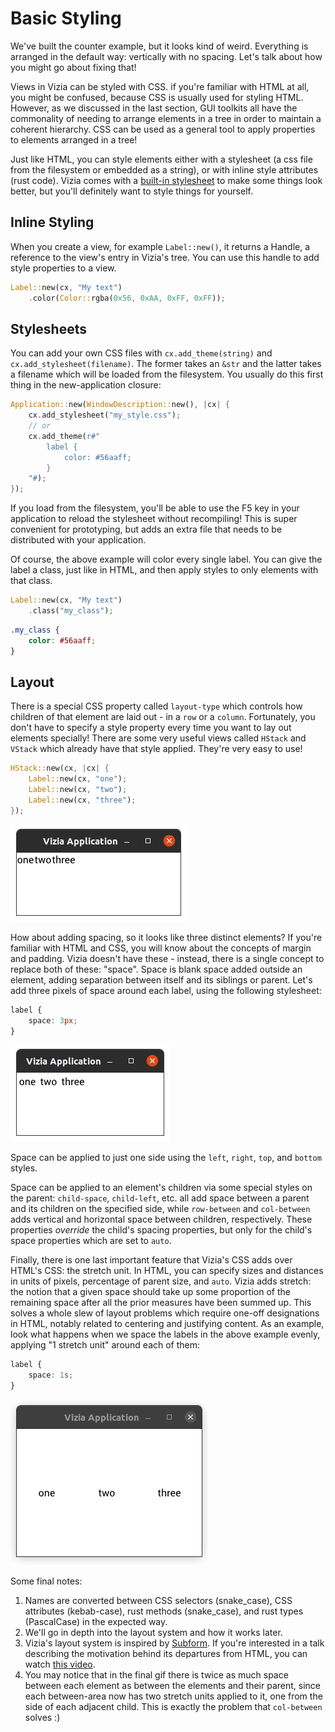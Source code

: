 # Basic Styling

We've built the counter example, but it looks kind of weird.
Everything is arranged in the default way: vertically with no spacing.
Let's talk about how you might go about fixing that!

Views in Vizia can be styled with CSS.
if you're familiar with HTML at all, you might be confused, because CSS is usually used for styling HTML.
However, as we discussed in the last section, GUI toolkits all have the commonality of needing to arrange elements in a tree in order to maintain a coherent hierarchy.
CSS can be used as a general tool to apply properties to elements arranged in a tree!

Just like HTML, you can style elements either with a stylesheet (a css file from the filesystem or embedded as a string), or with inline style attributes (rust code).
Vizia comes with a [built-in stylesheet](https://github.com/vizia/vizia/blob/main/core/src/default_theme.css) to make some things look better, but you'll definitely want to style things for yourself.

## Inline Styling

When you create a view, for example `Label::new()`, it returns a Handle, a reference to the view's entry in Vizia's tree.
You can use this handle to add style properties to a view.

```rust
Label::new(cx, "My text")
	.color(Color::rgba(0x56, 0xAA, 0xFF, 0xFF));
```

## Stylesheets

You can add your own CSS files with `cx.add_theme(string)` and `cx.add_stylesheet(filename)`.
The former takes an `&str` and the latter takes a filename which will be loaded from the filesystem.
You usually do this first thing in the new-application closure:

```rust
Application::new(WindowDescription::new(), |cx| {
	cx.add_stylesheet("my_style.css");
	// or
	cx.add_theme(r#"
		label {
			color: #56aaff;
		}
	"#);
});
```

If you load from the filesystem, you'll be able to use the F5 key in your application to reload the stylesheet without recompiling!
This is super convenient for prototyping, but adds an extra file that needs to be distributed with your application.

Of course, the above example will color every single label.
You can give the label a class, just like in HTML, and then apply styles to only elements with that class.

```rust
Label::new(cx, "My text")
	.class("my_class");
```

```css
.my_class {
	color: #56aaff;
}
```

## Layout

There is a special CSS property called `layout-type` which controls how children of that element are laid out - in a `row` or a `column`.
Fortunately, you don't have to specify a style property every time you want to lay out elements specially!
There are some very useful views called `HStack` and `VStack` which already have that style applied.
They're very easy to use!

```rust
HStack::new(cx, |cx| {
	Label::new(cx, "one");
	Label::new(cx, "two");
	Label::new(cx, "three");
});
```

<img src="../img/hstack-1.png" alt='The above code, rendered. It looks like the text "onetwothree"'/>

How about adding spacing, so it looks like three distinct elements?
If you're familiar with HTML and CSS, you will know about the concepts of margin and padding.
Vizia doesn't have these - instead, there is a single concept to replace both of these: "space".
Space is blank space added outside an element, adding separation between itself and its siblings or parent.
Let's add three pixels of space around each label, using the following stylesheet:

```css
label {
	space: 3px;
}
```

<img src="../img/hstack-2.png" alt='The above code, rendered. It looks like the text "one two three"'/>

Space can be applied to just one side using the `left`, `right`, `top`, and `bottom` styles.

Space can be applied to an element's children via some special styles on the parent: `child-space`, `child-left`, etc. all add space between a parent and its children on the specified side, while `row-between` and `col-between` adds vertical and horizontal space between children, respectively.
These properties _override_ the child's spacing properties, but only for the child's space properties which are set to `auto`.

Finally, there is one last important feature that Vizia's CSS adds over HTML's CSS: the stretch unit.
In HTML, you can specify sizes and distances in units of pixels, percentage of parent size, and `auto`.
Vizia adds stretch: the notion that a given space should take up some proportion of the remaining space after all the prior measures have been summed up.
This solves a whole slew of layout problems which require one-off designations in HTML, notably related to centering and justifying content.
As an example, look what happens when we space the labels in the above example evenly, applying "1 stretch unit" around each of them:

```css
label {
	space: 1s;
}
```

<img src="../img/hstack-3.gif" alt='The above code, rendered. The three labels are laid out evenly across the center of the screen, arranging themselves proportionally within the window as it is resized'/>

Some final notes:

1. Names are converted between CSS selectors (snake_case), CSS attributes (kebab-case), rust methods (snake_case), and rust types (PascalCase) in the expected way.
2. We'll go in depth into the layout system and how it works later.
3. Vizia's layout system is inspired by [Subform](https://subformapp.com/). If you're interested in a talk describing the motivation behind its departures from HTML, you can watch [this video](https://www.deconstructconf.com/2017/kevin-lynagh-choosing-features).
4. You may notice that in the final gif there is twice as much space between each element as between the elements and their parent, since each between-area now has two stretch units applied to it, one from the side of each adjacent child. This is exactly the problem that `col-between` solves :)

